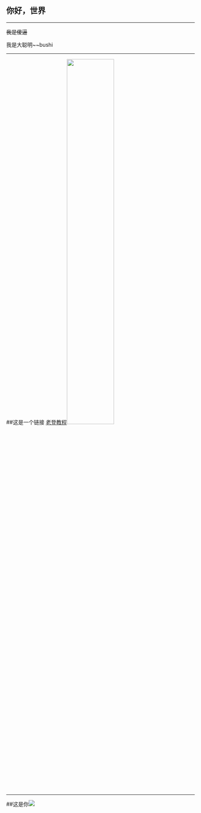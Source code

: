 ## 你好，世界
***
~~我是傻逼~~


我是大聪明~~bushi
***

##这是一个链接 [老登教程](https://www.runoob.com)<img src="http://static.runoob.com/images/runoob-logo.png" width="50%">



***

##这是你<img src="https://gimg2.baidu.com/image_search/src=http%3A%2F%2Fimg.puchedu.cn%2Fuploads%2F1%2F26%2F2876063664%2F1359301885.jpg&refer=http%3A%2F%2Fimg.puchedu.cn&app=2002&size=f9999,10000&q=a80&n=0&g=0n&fmt=auto?sec=1653310614&t=f4dbc20484fc8a2c04c1971ef5ed5bb1">

